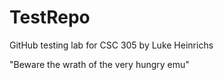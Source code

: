 # TestRepo
GitHub testing lab for CSC 305 by Luke Heinrichs

"Beware the wrath of the very hungry emu"
